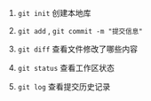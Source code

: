 1. `git init` 创建本地库

2. `git add` , `git commit -m "提交信息"`

3. `git diff`  查看文件修改了哪些内容

4. `git status` 查看工作区状态

5. `git log` 查看提交历史记录








